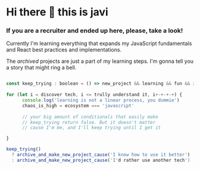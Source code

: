 # Hi there 👋 this is javi
### If you are a recruiter and ended up here, please, take a look!

Currently I'm learning everything that expands my JavaScript fundamentals and React best practices and implementations.   
    
The _archived_ projects are just a part of my learning steps. I'm gonna tell you a story that might ring a bell. 
```js

const keep_trying : boolean = () => new_project && learning && fun && interesting    // true
 
for (let i = discover tech, i <= trully understand it, i+-+-+-+) {
      console.log('learning is not a linear process, you dummie')
      chaos_is_high = ecosystem === 'javascript' 
      
      // your big amount of conditionals that easily make
      // keep_trying return false. But it doesn't matter
      // cause I'm me, and I'll keep trying until I get it

}

keep_trying() 
  ? archive_and_make_new_project_cause('I know how to use it better') 
  : archive_and_make_new_project_cause('I'd rather use another tech')


```
